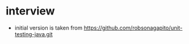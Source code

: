 # interview

 - initial version is taken from https://github.com/robsonagapito/unit-testing-java.git
 